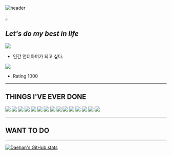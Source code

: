 
![header](https://capsule-render.vercel.app/api?type=waving&color=gradient&customColorList=0,2,2,5,30&height=300&section=header&text=TOMMOROW%20IS%20BETTER&animation=fadeIn&fontSize=60&fontAlign=70)

[-](https://github.com/kyechan99/capsule-render)
## _Let's do my best in life_

<img src="https://img.shields.io/badge/UnderArmour-inactive?style=plastic&logo=UnderArmour&logoColor=#1D1D1D"/></a>
- 인간 언더아머가 되고 싶다.

<img src="https://img.shields.io/badge/Chess-9cf?style=plastic&logo=Lichess&logoColor=#000000"/></a>
- Rating 1000

***
## THINGS I'VE EVER DONE

<img src="https://img.shields.io/badge/C-informational?style=plastic&logo=C&logoColor=#A8B9CC"/></a>
<img src="https://img.shields.io/badge/C++-informational?style=plastic&logo=C++&logoColor=#00599C"/></a>
<img src="https://img.shields.io/badge/Python-informational?style=plastic&logo=Python&logoColor=#3776AB"/></a>
<img src="https://img.shields.io/badge/Java-informational?style=plastic&logo=Java&logoColor=#61DAFB"/></a>
<img src="https://img.shields.io/badge/Android-informational?style=plastic&logo=Android&logoColor=#3DDC84"/></a>
<img src="https://img.shields.io/badge/CSS-informational?style=plastic&logo=CSS3&logoColor=#1572B6"/></a>
<img src="https://img.shields.io/badge/JS-informational?style=plastic&logo=JavaScript&logoColor=#F7DF1E"/></a>
<img src="https://img.shields.io/badge/Django-informational?style=plastic&logo=Django&logoColor=#092E20"/></a>
<img src="https://img.shields.io/badge/Flask-informational?style=plastic&logo=Flask&logoColor=#000000"/></a>
<img src="https://img.shields.io/badge/Numpy-informational?style=plastic&logo=NumPy&logoColor=#013243"/></a>
<img src="https://img.shields.io/badge/scikit-learn-informational?style=plastic&logo=scikit-learn&logoColor=#F7931E"/></a>
<img src="https://img.shields.io/badge/Kotlin-informational?style=plastic&logo=Kotlin&logoColor=#7F52FF"/></a>
<img src="https://img.shields.io/badge/MySQL-informational?style=plastic&logo=MySQL&logoColor=#4479A1"/></a>
<img src="https://img.shields.io/badge/AWS-informational?style=plastic&logo=AmazonAWS&logoColor=#232F3E"/></a>
<img src="https://img.shields.io/badge/React-informational?style=plastic&logo=React&logoColor=#61DAFB"/></a>


***
## WANT TO DO

***
[![Daehan's GitHub stats](https://github-readme-stats.vercel.app/api?username=DaehanChoi)](https://github.com/anuraghazra/github-readme-stats)


